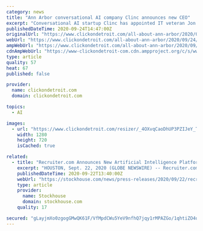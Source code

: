 ```yaml
---
category: news
title: "Ann Arbor conversational AI company Clinc announces new CEO"
excerpt: "Conversational AI startup Clinc has appointed IT veteran Jon Newhard as its new chief executive officer. The announcement comes seven months after the company’s co-founder Jason Mars stepped down as CEO following an exposé published by The Verge in which current and former employees alleged he had sexually harassed workers and clients and engaged in inappropriate conduct."
publishedDateTime: 2020-09-24T14:47:00Z
originalUrl: "https://www.clickondetroit.com/all-about-ann-arbor/2020/09/24/ann-arbor-conversational-ai-company-clinc-announces-new-ceo/"
webUrl: "https://www.clickondetroit.com/all-about-ann-arbor/2020/09/24/ann-arbor-conversational-ai-company-clinc-announces-new-ceo/"
ampWebUrl: "https://www.clickondetroit.com/all-about-ann-arbor/2020/09/24/ann-arbor-conversational-ai-company-clinc-announces-new-ceo/?outputType=amp"
cdnAmpWebUrl: "https://www-clickondetroit-com.cdn.ampproject.org/c/s/www.clickondetroit.com/all-about-ann-arbor/2020/09/24/ann-arbor-conversational-ai-company-clinc-announces-new-ceo/?outputType=amp"
type: article
quality: 57
heat: 67
published: false

provider:
  name: clickondetroit.com
  domain: clickondetroit.com

topics:
  - AI

images:
  - url: "https://www.clickondetroit.com/resizer/_4OXvqCaoDhUP3PZIJeY_TXzySU=/1280x720/smart/cloudfront-us-east-1.images.arcpublishing.com/gmg/MNZR3SZOLRBSLIUEECCBWR4YGA.jpg"
    width: 1280
    height: 720
    isCached: true

related:
  - title: "Recruiter.com Announces New Artificial Intelligence Platform"
    excerpt: "HOUSTON, Sept. 22, 2020 (GLOBE NEWSWIRE) -- Recruiter.com Group, Inc. (OTCQB: RCRT) (\"Recruiter.com\"), a leading online hiring platform, announced the launch of its artificial intelligence (\"AI\") powered candidate sourcing technology. Recruiter.com's ..."
    publishedDateTime: 2020-09-22T13:40:00Z
    webUrl: "https://stockhouse.com/news/press-releases/2020/09/22/recruiter-com-announces-new-artificial-intelligence-platform"
    type: article
    provider:
      name: Stockhouse
      domain: stockhouse.com
    quality: 17

secured: "gLayjmXo0zgogGMwQK61F/VfMpdCWu5YeV9nfhQ7jqy1rMPAZGo/1qhtiZO4uFoWXfEd71Ape+vvyqJpcH9NjTdfo5V6GOY6hU2B4IaFCDxdD7a0hRKuBcDR/EgWqAH0IS0MgmoaSMFvSAw745vQuAu/yW3vNZT9N7lPj3kTzAsVWEflrkOF1G9qobP9mIib8O88N3GeoRGYTBGWibLeLN8hnEWKhn4lJZOIUtpLcav+7cERU/8O8DnVHRaZMvR+odRL08QAvXME8AWzisPcwSPUc6jWcMBtOrzELOEtMFJUxGNq72n7iCW6aErAq9kSXBakS+apWFg6E2wOJeQOE7JroFGPNAFaZWFT12TSvqM=;wYqyfKoi0+6JrDkiwSQdVQ=="
---
```


